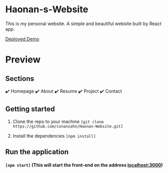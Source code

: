 # Haonan-s-Website
This is my personal website. A simple and beautiful website built by React app.
<!-- See: Haonan Website -->
[Deployed Demo](https://conanzahn.github.io/Haonan-Website/)

# Preview


## Sections
✔️ Homepage 
✔️ About 
✔️ Resume 
✔️ Project 
✔️ Contact 

## Getting started
1. Clone the repo to your machine ```[git clone https://github.com/conanzahn/Haonan-Website.git]```

2. Install the dependencies ```[npm install]```

## Run the application
#### ```[npm start]``` (This will start the front-end on the address [localhost:3000](http://localhost:3000))
